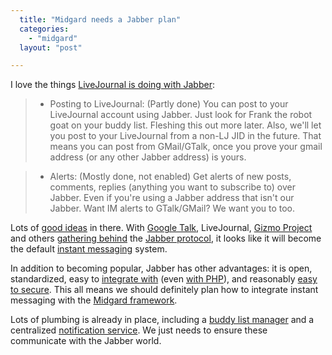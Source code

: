 ```yaml
---
  title: "Midgard needs a Jabber plan"
  categories: 
    - "midgard"
  layout: "post"

---
```

I love the things [LiveJournal is doing with Jabber][1]: 

> - Posting to LiveJournal: (Partly done) You can post to your LiveJournal account using Jabber. Just look for Frank the robot goat on your buddy list. Fleshing this out more later. Also, we'll let you post to your LiveJournal from a non-LJ JID in the future. That means you can post from GMail/GTalk, once you prove your gmail address (or any other Jabber address) is yours.

> - Alerts: (Mostly done, not enabled) Get alerts of new posts, comments, replies (anything you want to subscribe to) over Jabber. Even if you're using a Jabber address that isn't our Jabber. Want IM alerts to GTalk/GMail? We want you to too.

Lots of [good ideas][1] in there. With [Google Talk][3], LiveJournal, [Gizmo Project][4] and others [gathering behind][2] the [Jabber protocol][6], it looks like it will become the default [instant messaging][5] system.

In addition to becoming popular, Jabber has other advantages: it is open, standardized, easy to [integrate with][8] (even [with PHP][7]), and reasonably [easy to secure][9]. This all means we should definitely plan how to integrate instant messaging with the [Midgard framework][10].

Lots of plumbing is already in place, including a [buddy list manager][11] and a centralized [notification service][12]. We just needs to ensure these communicate with the Jabber world.

[1]: http://www.livejournal.com/ljtalk/
[2]: http://www.imfederation.com/
[3]: http://www.google.com/talk/
[4]: http://www.gizmoproject.com/
[5]: http://en.wikipedia.org/wiki/Instant_Messaging
[6]: http://en.wikipedia.org/wiki/Jabber
[7]: http://cjphp.netflint.net/?section=about
[8]: http://www.jabber.org/software/libraries.shtml
[9]: http://bergie.iki.fi/blog/more-on-secure-instant-messaging/
[10]: http://www.midgard-project.org/
[11]: http://pear.midcom-project.org/index.php?package=net_nehmer_buddylist
[12]: http://pear.midcom-project.org/index.php?package=org_openpsa_notifications